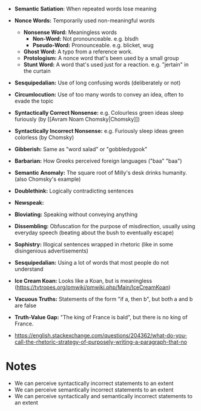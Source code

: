 - **Semantic Satiation**: When repeated words lose meaning
- **Nonce Words:** Temporarily used non-meaningful words
	- **Nonsense Word:** Meaningless words
		- **Non-Word:** Not pronounceable. e.g. blsdh
		- **Pseudo-Word:** Pronounceable. e.g. blicket, wug
	- **Ghost Word:** A typo from a reference work.
	- **Protologism:** A nonce word that's been used by a small group
	- **Stunt Word:** A word that's used just for a reaction. e.g. "jertain" in the curtain

- **Sesquipedalian:** Use of long confusing words (deliberately or not)
- **Circumlocution:** Use of too many words to convey an idea, often to evade the topic


- **Syntactically Correct Nonsense:** e.g. Colourless green ideas sleep furiously (by [[Avram Noam Chomsky|Chomsky]])
- **Syntactically Incorrect Nonsense:** e.g. Furiously sleep ideas green colorless (by Chomsky)
- **Gibberish:** Same as "word salad" or "gobbledygook"
- **Barbarian:** How Greeks perceived foreign languages ("baa" "baa")

- **Semantic Anomaly:** The square root of Milly's desk drinks humanity. (also Chomsky's example)

- **Doublethink:** Logically contradicting sentences
- **Newspeak:** 

- **Bloviating:** Speaking without conveying anything
- **Dissembling:** Obfuscation for the purpose of misdirection, usually using everyday speech (beating about the bush to eventually escape)
- **Sophistry:** Illogical sentences wrapped in rhetoric (like in some disingenious advertisements)
- **Sesquipedalian:** Using a lot of words that most people do not understand

- **Ice Cream Koan:** Looks like a Koan, but is meaningless (https://tvtropes.org/pmwiki/pmwiki.php/Main/IceCreamKoan)
- **Vacuous Truths:** Statements of the form "if a, then b", but both a and b are false
- **Truth-Value Gap:** "The king of France is bald", but there is no king of France.

- https://english.stackexchange.com/questions/204362/what-do-you-call-the-rhetoric-strategy-of-purposely-writing-a-paragraph-that-no
# Notes
- We can perceive syntactically incorrect statements to an extent
- We can perceive semantically incorrect statements to an extent
- We can perceive syntactically and semantically incorrect statements to an extent
